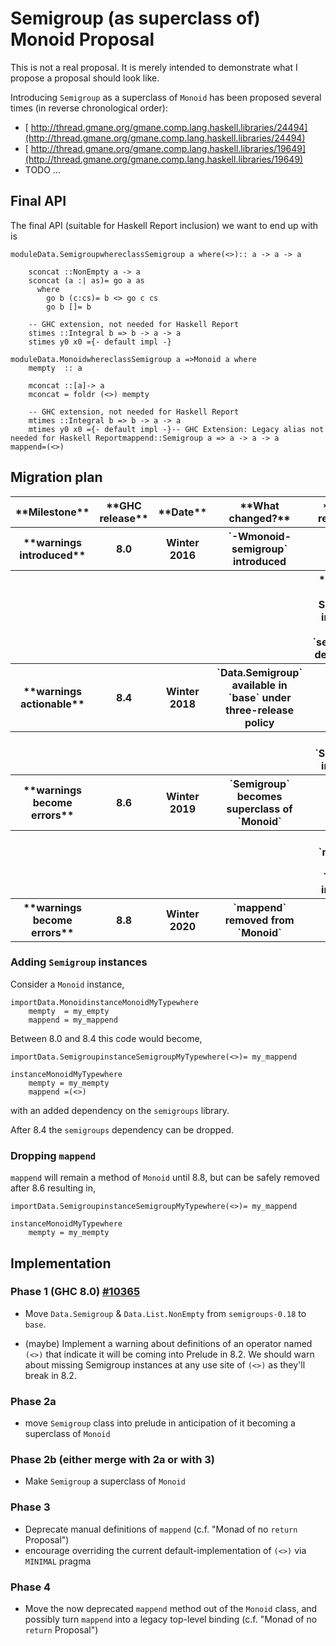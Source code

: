 # Semigroup (as superclass of) Monoid Proposal


This is not a real proposal. It is merely intended to demonstrate what I propose a proposal should look like.


Introducing `Semigroup` as a superclass of `Monoid` has been proposed several times (in reverse chronological order):

- [ http://thread.gmane.org/gmane.comp.lang.haskell.libraries/24494](http://thread.gmane.org/gmane.comp.lang.haskell.libraries/24494)
- [ http://thread.gmane.org/gmane.comp.lang.haskell.libraries/19649](http://thread.gmane.org/gmane.comp.lang.haskell.libraries/19649)
- TODO ...

## Final API


The final API (suitable for Haskell Report inclusion) we want to end up with is

```
moduleData.SemigroupwhereclassSemigroup a where(<>):: a -> a -> a

    sconcat ::NonEmpty a -> a
    sconcat (a :| as)= go a as
      where
        go b (c:cs)= b <> go c cs
        go b []= b

    -- GHC extension, not needed for Haskell Report
    stimes ::Integral b => b -> a -> a
    stimes y0 x0 ={- default impl -}
```

```
moduleData.MonoidwhereclassSemigroup a =>Monoid a where
    mempty  :: a

    mconcat ::[a]-> a
    mconcat = foldr (<>) mempty

    -- GHC extension, not needed for Haskell Report
    mtimes ::Integral b => b -> a -> a
    mtimes y0 x0 ={- default impl -}-- GHC Extension: Legacy alias not needed for Haskell Reportmappend::Semigroup a => a -> a -> a
mappend=(<>)
```

## Migration plan

<table><tr><th>**Milestone**</th>
<th>**GHC release**</th>
<th>**Date**</th>
<th>**What changed?**</th>
<th>**Action required**</th></tr>
<tr><th>**warnings introduced**</th>
<th> 8.0               </th>
<th> Winter 2016       </th>
<th>`-Wmonoid-semigroup` introduced                                     </th>
<th></th></tr>
<tr><th></th>
<th></th>
<th></th>
<th></th>
<th>*optional* Add Semigroup instances  and `semigroups` dependency 
</th></tr>
<tr><th>**warnings actionable**</th>
<th> 8.4               </th>
<th> Winter 2018       </th>
<th>`Data.Semigroup` available in `base` under three-release policy     </th>
<th></th></tr>
<tr><th></th>
<th></th>
<th></th>
<th></th>
<th> Add `Semigroup` instances                                         
</th></tr>
<tr><th>**warnings become errors**</th>
<th> 8.6               </th>
<th> Winter 2019       </th>
<th>`Semigroup` becomes superclass of `Monoid`</th>
<th></th></tr>
<tr><th></th>
<th></th>
<th></th>
<th></th>
<th> Remove `mappend` from `Monoid` instances                          
</th></tr>
<tr><th>**warnings become errors**</th>
<th> 8.8               </th>
<th> Winter 2020       </th>
<th>`mappend` removed from `Monoid`</th>
<th></th></tr></table>

### Adding `Semigroup` instances


Consider a `Monoid` instance,

```
importData.MonoidinstanceMonoidMyTypewhere
    mempty  = my_empty
    mappend = my_mappend
```


Between 8.0 and 8.4 this code would become,

```
importData.SemigroupinstanceSemigroupMyTypewhere(<>)= my_mappend

instanceMonoidMyTypewhere
    mempty = my_mempty
    mappend =(<>)
```


with an added dependency on the `semigroups` library.


After 8.4 the `semigroups` dependency can be dropped.

### Dropping `mappend`

`mappend` will remain a method of `Monoid` until 8.8, but can be safely removed after 8.6 resulting in,

```
importData.SemigroupinstanceSemigroupMyTypewhere(<>)= my_mappend

instanceMonoidMyTypewhere
    mempty = my_mempty
```

## Implementation

### Phase 1 (GHC 8.0)  [\#10365](https://gitlab.haskell.org//ghc/ghc/issues/10365)

- Move `Data.Semigroup` & `Data.List.NonEmpty` from `semigroups-0.18` to `base`.

- (maybe) Implement a warning about definitions of an operator named `(<>)` that indicate it will be coming into Prelude in 8.2. We should warn about missing Semigroup instances at any use site of `(<>)` as they'll break in 8.2.

### Phase 2a

- move `Semigroup` class into prelude in anticipation of it becoming a superclass of `Monoid`

### Phase 2b (either merge with 2a or with 3)

- Make `Semigroup` a superclass of `Monoid`

### Phase 3

- Deprecate manual definitions of `mappend` (c.f. "Monad of no `return` Proposal") 
- encourage overriding the current default-implementation of `(<>)` via `MINIMAL` pragma

### Phase 4

- Move the now deprecated `mappend` method out of the `Monoid` class, and possibly turn `mappend` into a legacy top-level binding (c.f. "Monad of no `return` Proposal")
